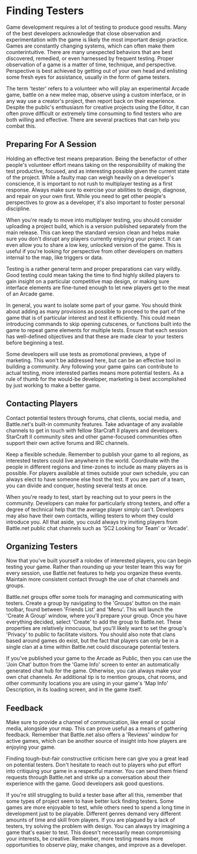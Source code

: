 # Finding Testers

Game development requires a lot of testing to produce good results. Many of the best developers acknowledge that close observation and experimentation with the game is likely the most important design practice. Games are constantly changing systems, which can often make them counterintuitive. There are many unexpected behaviors that are best discovered, remedied, or even harnessed by frequent testing. Proper observation of a game is a matter of time, technique, and perspective. Perspective is best achieved by getting out of your own head and enlisting some fresh eyes for assistance, usually in the form of game testers.

The term 'tester' refers to a volunteer who will play an experimental Arcade game, battle on a new melee map, observe using a custom interface, or in any way use a creator's project, then report back on their experience. Despite the public's enthusiasm for creative projects using the Editor, it can often prove difficult or extremely time consuming to find testers who are both willing and effective. There are several practices that can help you combat this.

## Preparing For A Session

Holding an effective test means preparation. Being the benefactor of other people's volunteer effort means taking on the responsibility of making the test productive, focused, and as interesting possible given the current state of the project. While a faulty map can weigh heavily on a developer's conscience, it is important to not rush to multiplayer testing as a first response. Always make sure to exercise your abilities to design, diagnose, and repair on your own first. While you need to get other people's perspectives to grow as a developer, it's also important to foster personal discipline.

When you're ready to move into multiplayer testing, you should consider uploading a project build, which is a version published separately from the main release. This can keep the standard version clean and helps make sure you don't disrupt any players currently enjoying your project. It can even allow you to share a low key, unlocked version of the game. This is useful if you're looking for perspective from other developers on matters internal to the map, like triggers or data.

Testing is a rather general term and proper preparations can vary wildly. Good testing could mean taking the time to find highly skilled players to gain insight on a particular competitive map design, or making sure interface elements are fine-tuned enough to let new players get to the meat of an Arcade game.

In general, you want to isolate some part of your game. You should think about adding as many provisions as possible to proceed to the part of the game that is of particular interest and test it efficiently. This could mean introducing commands to skip opening cutscenes, or functions built into the game to repeat game elements for multiple tests. Ensure that each session has well-defined objectives and that these are made clear to your testers before beginning a test.

Some developers will use tests as promotional previews, a type of marketing. This won't be addressed here, but can be an effective tool in building a community. Any following your game gains can contribute to actual testing, more interested parties means more potential testers. As a rule of thumb for the would-be developer, marketing is best accomplished by just working to make a better game.

## Contacting Players

Contact potential testers through forums, chat clients, social media, and Battle.net's built-in community features. Take advantage of any available channels to get in touch with fellow StarCraft II players and developers. StarCraft II community sites and other game-focused communities often support their own active forums and IRC channels.

Keep a flexible schedule. Remember to publish your game to all regions, as interested testers could live anywhere in the world. Coordinate with the people in different regions and time-zones to include as many players as is possible. For players available at times outside your own schedule, you can always elect to have someone else host the test. If you are part of a team, you can divide and conquer, hosting several tests at once.

When you're ready to test, start by reaching out to your peers in the community. Developers can make for particularly strong testers, and offer a degree of technical help that the average player simply can't. Developers may also have their own contacts, willing testers to whom they could introduce you. All that aside, you could always try inviting players from Battle.net public chat channels such as 'SC2 Looking for Team' or 'Arcade'.

## Organizing Testers

Now that you've built yourself a rolodex of interested players, you can begin testing your game. Rather than rounding up your tester team this way for every session, use Battle.net features to help you organize these events. Maintain more consistent contact through the use of chat channels and groups.

Battle.net groups offer some tools for managing and communicating with testers. Create a group by navigating to the 'Groups' button on the main toolbar, found between 'Friends List' and 'Menu'. This will launch the 'Create A Group' window, where you'll prepare your group. Once you have everything decided, select 'Create' to add the group to Battle.net. These properties are relatively innocuous, but you'll likely want to set the group's 'Privacy' to public to facilitate visitors. You should also note that clans based around games do exist, but the fact that players can only be in a single clan at a time within Battle.net could discourage potential testers.

If you've published your game to the Arcade as Public, then you can use the 'Join Chat' button from the 'Game Info' screen to enter an automatically generated chat hub for the game. Otherwise, you can always make your own chat channels. An additional tip is to mention groups, chat rooms, and other community locations you are using in your game's 'Map Info' Description, in its loading screen, and in the game itself.

## Feedback

Make sure to provide a channel of communication, like email or social media, alongside your map. This can prove useful as a means of gathering feedback. Remember that Battle.net also offers a 'Reviews' window for active games, which can be another source of insight into how players are enjoying your game.

Finding tough-but-fair constructive criticism here can give you a great lead on potential testers. Don't hesitate to reach out to players who put effort into critiquing your game in a respectful manner. You can send them friend requests through Battle.net and strike up a conversation about their experience with the game. Good developers ask good questions.

If you're still struggling to build a tester base after all this, remember that some types of project seem to have better luck finding testers. Some games are more enjoyable to test, while others need to spend a long time in development just to be playable. Different genres demand very different amounts of time and skill from players. If you are plagued by a lack of testers, try solving the problem with design. You can always try imagining a game that's easier to test. This doesn't necessarily mean compromising your interests, be creative. Remember, more testing means more opportunities to observe play, make changes, and improve as a developer.
